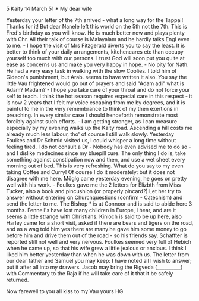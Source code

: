 5 Kaity 14 March 51
 <Friday>*
My dear wife

Yesterday your letter of the 7th arrived - what a long way for the Tappal! Thanks for it! But dear Nanele left this world on the 5th not the 7th. This is Fred's birthday as you will know. He is much better now and plays plenty with Chr. All their talk of course is Malayalam and he hardly talks Engl even to me. - I hope the visit of Mrs Fitzgerald diverts you to say the least. It is better to think of your daily arrangements, kitchencares etc than occupy yourself too much with our persons. I trust God will soon put you quite at ease as concerns us and make you very happy in hope. - No pity for Nath. He had a very easy task in walking with the slow Coolies. I told him of Gideon's punishment, but Arab. seems to have written it also. You say the little Vau frightened would go out of prayers and said "Adam adi" what is Adam? Madam? - I hope you take care of your throat and do not force your self to teach. I think the hot season requires especial care in this respect - it is now 2 years that I felt my voice escaping from me by degrees, and it is painful to me in the very remembrance to think of my then exertions in preaching. In every similar case I should henceforth remonstrate most forcibly against such efforts. - I am getting stronger, as I can measure especially by my evening walks up the Kaity road. Ascending a hill costs me already much less labour, tho' of course I still walk slowly. Yesterday Foulkes and Dr Schmid visited us, I could whisper a long time without feeling tired. I do not consult a Dr - Nobody has even advised me to do so - and I dislike medecines since my bluepill cure. The only thing I do is, take something against constipation now and then, and use a wet sheet every morning out of bed. This is very refreshing. What do you say to my even taking Coffee and Curry! Of course I do it moderately: but it does not disagree with me here. Möglg came yesterday evening, he goes on pretty well with his work. - Foulkes gave me the 2 letters for Elizbth from Miss Tucker, also a book and pincushion (or properly pincard?) Let her try to answer without entering on Churchquestions (confirm - Catechism) and send the letter to me. The Bishop <Dealtry>* is at Connoor and is said to abide here 3 months. Fennell's have lost many children in Europe, I hear, and are it seems a little strange with Christians. Kinloch is said to be up here, also Harley came for a short visit, asked if there are bears and tigers on the road, and as a wag told him yes there are many he gave him some money to go before him and drive them out of the road - so his friends say. Schaffter is reported still not well and very nervous. Foulkes seemed very full of Hebich when he came up, so that his wife grew a little jealous or anxious. I think I liked him better yesterday than when he was down with us. The letter from our dear father and Samuel you may keep: I have noted all I wish to answer; put it after all into my drawers. Jacob may bring the Rigveda (__________) with Commentary to the Raja if he will take care of it that it be safely returned.

Now farewell to you all kiss to my Vau
 yours HG
